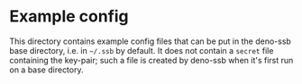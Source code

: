 # Example config

This directory contains example config files that can be put in the deno-ssb base directory, i.e. in `~/.ssb` by default. It does not contain a `secret` file containing the key-pair; such a file is created by deno-ssb when it's first run on a base directory.